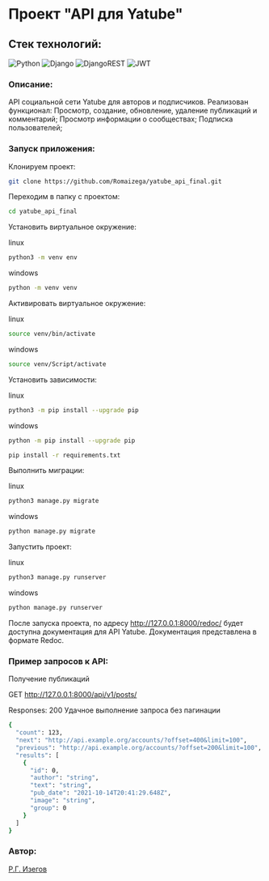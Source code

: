 # Проект "АPI для Yatube"

## Стек технологий: 

![Python](https://img.shields.io/badge/Python-3.10-blue?style=for-the-badge&logo=python&logoColor=green)
![Django](https://img.shields.io/badge/Django-3.2.16-red?style=for-the-badge&logo=django&logoColor=blue)
![DjangoREST](https://img.shields.io/badge/DJANGO-REST-ff1709?style=for-the-badge&logo=django&logoColor=white&color=ff1709&labelColor=blue)
![JWT](https://img.shields.io/badge/JWT_Djoser-black?style=for-the-badge&logo=JSON%20web%20tokens)

### Описание:
АPI социальной сети Yatube для авторов и подписчиков. Реализован функционал:
Просмотр, создание, обновление, удаление публикаций и комментарий;
Просмотр информации о сообществах;
Подписка пользователей;

### Запуск приложения:

Клонируем проект:

```bash
git clone https://github.com/Romaizega/yatube_api_final.git
```

Переходим в папку с проектом:

```bash
cd yatube_api_final
```

Установить виртуальное окружение:

linux
```bash
python3 -m venv env
```
windows
```bash
python -m venv venv
```
Активировать виртуальное окружение:

linux
```bash
source venv/bin/activate
```
windows
```bash
source venv/Script/activate
```
Установить зависимости:

linux
```bash
python3 -m pip install --upgrade pip
```
windows
```bash
python -m pip install --upgrade pip
```
```bash
pip install -r requirements.txt
```

Выполнить миграции:

linux
```bash
python3 manage.py migrate
```
windows
```bash
python manage.py migrate
```
Запустить проект:

linux
```bash
python3 manage.py runserver
```
windows
```bash
python manage.py runserver
```
После запуска проекта,  по адресу  http://127.0.0.1:8000/redoc/ будет доступна документация для API Yatube. Документация представлена в формате Redoc. 

### Пример запросов к API:

Получение публикаций

GET  http://127.0.0.1:8000/api/v1/posts/

Responses: 200 Удачное выполнение запроса без пагинации 
```bash
{
  "count": 123,
  "next": "http://api.example.org/accounts/?offset=400&limit=100",
  "previous": "http://api.example.org/accounts/?offset=200&limit=100",
  "results": [
    {
      "id": 0,
      "author": "string",
      "text": "string",
      "pub_date": "2021-10-14T20:41:29.648Z",
      "image": "string",
      "group": 0
    }
  ]
}
```

### Автор:
[Р.Г. Изегов](https://github.com/Romaizega)